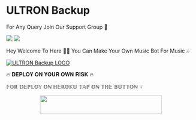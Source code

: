 # ULTRON Backup

For Any Query Join Our Support Group 👥

<a href="https://t.me/SUPERIOR_BOTS"><img src="https://img.shields.io/badge/Join-Telegram%20Channel-red.svg?logo=Telegram"></a>
<a href="https://t.me/ULTRON_BOTS"><img src="https://img.shields.io/badge/Join-Telegram%20Group-blue.svg?logo=telegram"></a>


Hey Welcome To Here 💫💫 You Can Make Your Own Music Bot For Music 🎶


[![ULTRON Backup LOGO](https://telegra.ph/file/c28fea3154adf03b561c3.jpg)](https://t.me/ULTRON_BOTS )

🔥 𝐃𝐄𝐏𝐋𝐎𝐘 𝐎𝐍 𝐘𝐎𝐔𝐑 𝐎𝐖𝐍 𝐑𝐈𝐒𝐊 🔥

𝔽𝕆ℝ 𝔻𝔼ℙ𝕃𝕆𝕐 𝕆ℕ ℍ𝔼ℝ𝕆𝕂𝕌 𝕋𝔸ℙ 𝕆ℕ 𝕋ℍ𝔼 𝔹𝕌𝕋𝕋𝕆ℕ ☟︎︎︎


<p align="center"><a href="https://heroku.com/deploy?template=https://github.com/thanosuser/ULTRON">
  <img src="https://img.shields.io/badge/Deploy%20To%20Heroku-aqua?style=flat&logo=heroku" width="325" height="50.100" /></a></p>


